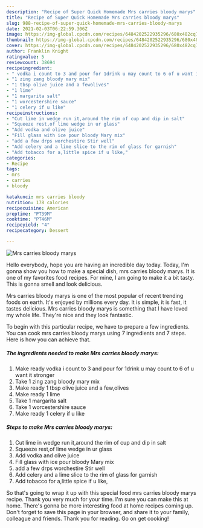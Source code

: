 ```yaml
---
description: "Recipe of Super Quick Homemade Mrs carries bloody marys"
title: "Recipe of Super Quick Homemade Mrs carries bloody marys"
slug: 988-recipe-of-super-quick-homemade-mrs-carries-bloody-marys
date: 2021-02-03T06:22:59.306Z
image: https://img-global.cpcdn.com/recipes/6484202522935296/680x482cq70/mrs-carries-bloody-marys-recipe-main-photo.jpg
thumbnail: https://img-global.cpcdn.com/recipes/6484202522935296/680x482cq70/mrs-carries-bloody-marys-recipe-main-photo.jpg
cover: https://img-global.cpcdn.com/recipes/6484202522935296/680x482cq70/mrs-carries-bloody-marys-recipe-main-photo.jpg
author: Franklin Knight
ratingvalue: 5
reviewcount: 38694
recipeingredient:
- " vodka i count to 3 and pour for 1drink u may count to 6 of u want it stronger"
- "1 zing zang bloody mary mix"
- "1 tbsp olive juice and a fewolives"
- "1 lime"
- "1 margarita salt"
- "1 worcestershire sauce"
- "1 celery if u like"
recipeinstructions:
- "Cut lime in wedge run it,around the rim of cup and dip in salt"
- "Squeeze rest,of lime wedge in ur glass"
- "Add vodka and olive juice"
- "Fill glass with ice pour bloody Mary mix"
- "add a few drps worchestire Stir well"
- "Add celery and a lime slice to the rim of glass for garnish"
- "Add tobacco for a,little spice if u like,"
categories:
- Recipe
tags:
- mrs
- carries
- bloody

katakunci: mrs carries bloody 
nutrition: 178 calories
recipecuisine: American
preptime: "PT39M"
cooktime: "PT46M"
recipeyield: "4"
recipecategory: Dessert

---
```



![Mrs carries bloody marys](https://img-global.cpcdn.com/recipes/6484202522935296/680x482cq70/mrs-carries-bloody-marys-recipe-main-photo.jpg)

Hello everybody, hope you are having an incredible day today. Today, I'm gonna show you how to make a special dish, mrs carries bloody marys. It is one of my favorites food recipes. For mine, I am going to make it a bit tasty. This is gonna smell and look delicious.



Mrs carries bloody marys is one of the most popular of recent trending foods on earth. It's enjoyed by millions every day. It is simple, it is fast, it tastes delicious. Mrs carries bloody marys is something that I have loved my whole life. They're nice and they look fantastic.


To begin with this particular recipe, we have to prepare a few ingredients. You can cook mrs carries bloody marys using 7 ingredients and 7 steps. Here is how you can achieve that.

<!--inarticleads1-->

##### The ingredients needed to make Mrs carries bloody marys:

1. Make ready  vodka i count to 3 and pour for 1drink u may count to 6 of u want it stronger
1. Take 1 zing zang bloody mary mix
1. Make ready 1 tbsp olive juice and a few,olives
1. Make ready 1 lime
1. Take 1 margarita salt
1. Take 1 worcestershire sauce
1. Make ready 1 celery if u like




<!--inarticleads2-->

##### Steps to make Mrs carries bloody marys:

1. Cut lime in wedge run it,around the rim of cup and dip in salt
1. Squeeze rest,of lime wedge in ur glass
1. Add vodka and olive juice
1. Fill glass with ice pour bloody Mary mix
1. add a few drps worchestire Stir well
1. Add celery and a lime slice to the rim of glass for garnish
1. Add tobacco for a,little spice if u like,




So that's going to wrap it up with this special food mrs carries bloody marys recipe. Thank you very much for your time. I'm sure you can make this at home. There's gonna be more interesting food at home recipes coming up. Don't forget to save this page in your browser, and share it to your family, colleague and friends. Thank you for reading. Go on get cooking!
